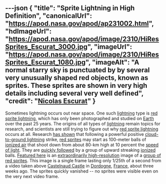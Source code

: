 ---json
{
  "title": "Sprite Lightning in High Definition",
  "canonicalUrl": "https://apod.nasa.gov/apod/ap231002.html",
  "hdImageUrl": "https://apod.nasa.gov/apod/image/2310/HiResSprites_Escurat_3000.jpg",
  "imageUrl": "https://apod.nasa.gov/apod/image/2310/HiResSprites_Escurat_1080.jpg",
  "imageAlt": "A normal starry sky is punctuated by by several very unusually shaped red objects, known as sprites. These sprites are shown in very high details including several very well defined",
  "credit": "[Nicolas Escurat](https://www.facebook.com/nicolas.escurat/)"
}
---

Sometimes lightning occurs out near space. One such [lightning](https://scijinks.gov/lightning/) type is [red sprite lightning](https://en.wikipedia.org/wiki/Sprite_(lightning)), which has only been photographed and studied on [Earth](https://spaceplace.nasa.gov/all-about-earth/) over the past 25 years. The origins of all types of [lightning](https://www.nssl.noaa.gov/education/svrwx101/lightning/) remain topics for research, and scientists are still trying to figure out why [red sprite lightning](https://apod.nasa.gov/apod/ap230918.html) occurs at all. Research [has shown](https://earthweb.ess.washington.edu/space/AtmosElec/spriteinfo.html) that following a powerful positive [cloud-to-ground lightning](https://apod.nasa.gov/apod/ap120723.html) strike, [red sprites](https://earthsky.org/earth/definition-what-are-lightning-sprites/) may start as 100-meter balls of [ionized air](https://en.wikipedia.org/wiki/Ionized-air_glow) that shoot down from about 80-km high at 10 percent the [speed of light](https://www.nasa.gov/feature/goddard/2019/three-ways-to-travel-at-nearly-the-speed-of-light). They are [quickly followed](https://apod.nasa.gov/apod/ap210104.html) by a group of upward streaking [ionized](https://en.wikipedia.org/wiki/Ionization) balls. [Featured here](https://www.facebook.com/groups/376355972487572/permalink/6327770937346016/) is an [extraordinarily high-resolution](https://i.pinimg.com/originals/96/d5/19/96d5193fa5f6968243838aef44d4b4b7.jpg) image of a [group of red sprites](https://apod.nasa.gov/apod/ap170615.html). This image is a single frame lasting only 1/25th of a second from a video taken above [Castelnaud Castle](https://youtu.be/2lUm6m4T8Ds?t=17) in [Dordogne](https://youtu.be/l5Ybmr-M4JQ), [France](https://en.wikipedia.org/wiki/France), about three weeks ago. The sprites quickly vanished -- no sprites were visible even on the very next video frame.

